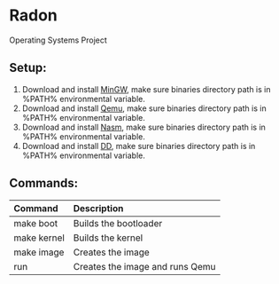 # Radon
Operating Systems Project

## Setup:
1. Download and install [MinGW](https://sourceforge.net/projects/mingw/files/Installer/mingw-get-setup.exe/download), make sure binaries directory path is in %PATH% environmental variable.
2. Download and install [Qemu](http://qemu.weilnetz.de/w32/qemu-w32-setup-20151216.exe), make sure binaries directory path is in %PATH% environmental variable.
3. Download and install [Nasm](http://nasm.us/pub/nasm/releasebuilds/2.11.08/win32/nasm-2.11.08-installer.exe), make sure binaries directory path is in %PATH% environmental variable.
4. Download and install [DD](www.chrysocome.net/downloads/93fb45fbba0ae1ec7635b45197f1f900/dd-0.5.zip), make sure binaries directory path is in %PATH% environmental variable.

## Commands:
| Command       | Description                     |
|:--------------|:--------------------------------|
| make boot     | Builds the bootloader           |
| make kernel   | Builds the kernel               |
| make image    | Creates the image               |
| run           | Creates the image and runs Qemu |
